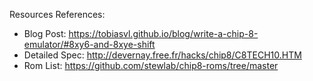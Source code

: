 Resources References:
- Blog Post: https://tobiasvl.github.io/blog/write-a-chip-8-emulator/#8xy6-and-8xye-shift
- Detailed Spec: http://devernay.free.fr/hacks/chip8/C8TECH10.HTM
- Rom List: https://github.com/stewlab/chip8-roms/tree/master
